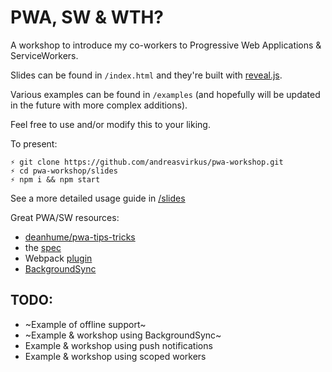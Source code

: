 # PWA, SW & WTH?

A workshop to introduce my co-workers to Progressive Web Applications &
ServiceWorkers.

Slides can be found in `/index.html` and they're built with [reveal.js](https://github.com/hakimel/reveal.js).

Various examples can be found in `/examples` (and hopefully will be updated in the future with more
complex additions).

Feel free to use and/or modify this to your liking.

To present:

```
⚡ git clone https://github.com/andreasvirkus/pwa-workshop.git
⚡ cd pwa-workshop/slides
⚡ npm i && npm start
```

See a more detailed usage guide in [/slides](slides/README.md)

Great PWA/SW resources:
- [deanhume/pwa-tips-tricks](https://github.com/deanhume/pwa-tips-tricks)
- the [spec](https://github.com/w3c/ServiceWorker)
- Webpack [plugin](https://www.npmjs.com/package/sw-precache-webpack-plugin)
- [BackgroundSync](https://github.com/WICG/BackgroundSync/blob/master/explainer.md)

## TODO:
- ~Example of offline support~
- ~Example & workshop using BackgroundSync~
- Example & workshop using push notifications
- Example & workshop using scoped workers